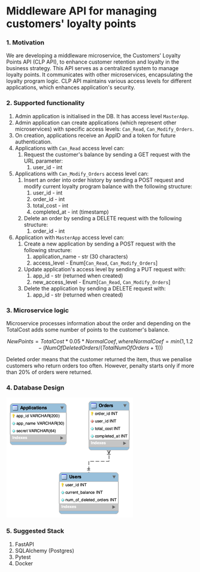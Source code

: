 # Middleware API for managing customers' loyalty points
### 1. Motivation
We are developing a middleware microservice, the Customers' Loyalty Points API (CLP API), to enhance customer retention and loyalty in the business strategy. This API serves as a centralized system to manage loyalty points.
It communicates with other microservices, encapsulating the loyalty program logic.
CLP API maintains various access levels for different applications, which enhances application's security.
### 2. Supported functionality
1. Admin application is initialised in the DB. It has access level `MasterApp`.
2. Admin application can create applications (which represent other microservices) with specific access levels: `Can_Read`, `Can_Modify_Orders`.
3. On creation, applications receive an AppID and a token for future authentication.
4. Applications with `Can_Read` access level can:
   1. Request the customer's balance by sending a GET request with the URL parameter:
      1. user_id - int
5. Applications with `Can_Modify_Orders` access level can:
   1. Insert an order into order history by sending a POST request and modify current loyalty program balance with the following structure:
      1. user_id - int
      2. order_id - int
      3. total_cost - int
      4. completed_at - int (timestamp)
   2. Delete an order by sending a DELETE request with the following structure:
      1. order_id - int
6. Application with `MasterApp` access level can:
   1. Create a new application by sending a POST request with the following structure:
      1. application_name - str (30 characters)
      2. access_level - Enum[`Can_Read`, `Can_Modify_Orders`]
   2. Update application's access level by sending a PUT request with:
      1. app_id - str (returned when created)
      2. new_access_level - Enum[`Can_Read`, `Can_Modify_Orders`]
   3. Delete the application by sending a DELETE request with:
      1. app_id - str (returned when created)
### 3. Microservice logic
Microservice processes information about the order and depending on the TotalCost adds some number of points to the customer's balance.
```math
NewPoints = TotalCost * 0.05 * NormalCoef, where 
NormalCoef = min(1, 1.2 - (NumOfDeletedOrders / (TotalNumOfOrders + 1)))
```
Deleted order means that the customer returned the item, thus we penalise customers who return orders too often.
However, penalty starts only if more than 20% of orders were returned.
### 4. Database Design

![](DBModelRevised.png)
### 5. Suggested Stack
1. FastAPI
2. SQLAlchemy (Postgres)
3. Pytest
4. Docker
